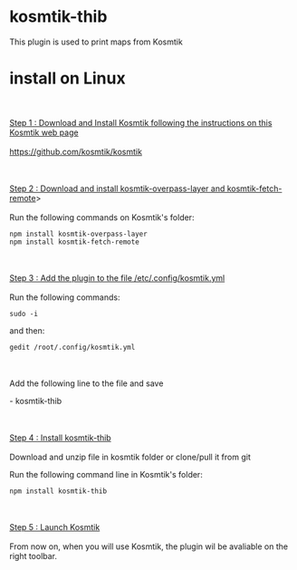 # kosmtik-thib

This plugin is used to print maps from Kosmtik
<br/>
# install on Linux

<br/><br/>
  <u>Step 1  : Download and Install Kosmtik following the instructions on this Kosmtik web page</u><br/>
<br/>
https://github.com/kosmtik/kosmtik

<br/><br/>
  <u>Step 2 : Download and install kosmtik-overpass-layer and kosmtik-fetch-remote</u>><br/>
<br/>
Run the following commands on Kosmtik's folder:<br/>
```
npm install kosmtik-overpass-layer
npm install kosmtik-fetch-remote
```
<br/><br/>
  <u>Step 3 : Add the plugin to the file /etc/.config/kosmtik.yml</u><br/>
<br/>
Run the following commands:<br/>
```
sudo -i
```
and then:<br/>
```
gedit /root/.config/kosmtik.yml
```
<br/><br/>
Add the following line to the file and save<br/>
<div>  - kosmtik-thib</div>
  
<br/><br/>
  <u>Step 4 : Install kosmtik-thib</u><br/>
<br/>
Download and unzip file in kosmtik folder or clone/pull it from git

Run the following command line in Kosmtik's folder:<br/>
```
npm install kosmtik-thib
```
<br/><br/>
  <u>Step 5 : Launch Kosmtik</u><br/>
<br/>
From now on, when you will use Kosmtik, the plugin wil be avaliable on the right toolbar.
